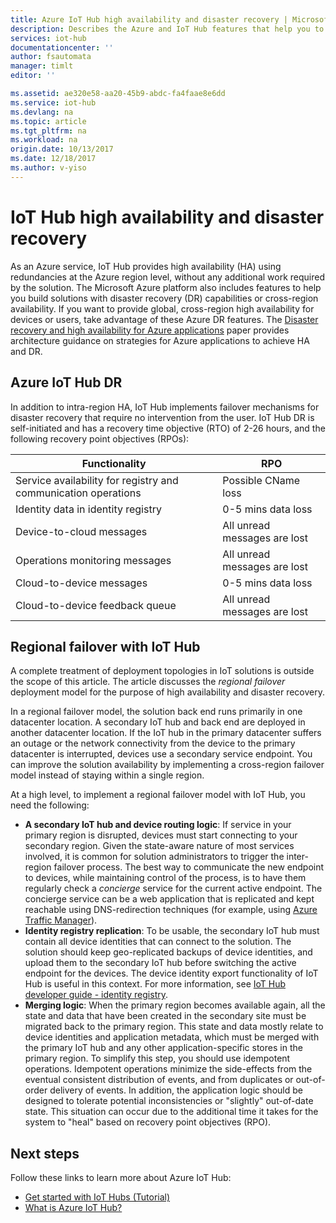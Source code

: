 ```yaml
---
title: Azure IoT Hub high availability and disaster recovery | Microsoft Docs
description: Describes the Azure and IoT Hub features that help you to build highly available Azure IoT solutions with disaster recovery capabilities.
services: iot-hub
documentationcenter: ''
author: fsautomata
manager: timlt
editor: ''

ms.assetid: ae320e58-aa20-45b9-abdc-fa4faae8e6dd
ms.service: iot-hub
ms.devlang: na
ms.topic: article
ms.tgt_pltfrm: na
ms.workload: na
origin.date: 10/13/2017
ms.date: 12/18/2017
ms.author: v-yiso
---
```


# IoT Hub high availability and disaster recovery
As an Azure service, IoT Hub provides high availability (HA) using redundancies at the Azure region level, without any additional work required by the solution. The Microsoft Azure platform also includes features to help you build solutions with disaster recovery (DR) capabilities or cross-region availability. If you want to provide global, cross-region high availability for devices or users, take advantage of these Azure DR features. The [Disaster recovery and high availability for Azure applications][Disaster recovery and high availability for Azure applications] paper provides architecture guidance on strategies for Azure applications to achieve HA and DR.

## Azure IoT Hub DR
In addition to intra-region HA, IoT Hub implements failover mechanisms for disaster recovery that require no intervention from the user. IoT Hub DR is self-initiated and has a recovery time objective (RTO) of 2-26 hours, and the following recovery point objectives (RPOs):

| Functionality | RPO |
| --- | --- |
| Service availability for registry and communication operations |Possible CName loss |
| Identity data in identity registry |0-5 mins data loss |
| Device-to-cloud messages |All unread messages are lost |
| Operations monitoring messages |All unread messages are lost |
| Cloud-to-device messages |0-5 mins data loss |
| Cloud-to-device feedback queue |All unread messages are lost |

## Regional failover with IoT Hub
A complete treatment of deployment topologies in IoT solutions is outside the scope of this article. The article discusses the *regional failover* deployment model for the purpose of high availability and disaster recovery.

In a regional failover model, the solution back end runs primarily in one datacenter location. A secondary IoT hub and back end are deployed in another datacenter location. If the IoT hub in the primary datacenter suffers an outage or the network connectivity from the device to the primary datacenter is interrupted, devices use a secondary service endpoint. You can improve the solution availability by implementing a cross-region failover model instead of staying within a single region. 

At a high level, to implement a regional failover model with IoT Hub, you need the following:

* **A secondary IoT hub and device routing logic**: If service in your primary region is disrupted, devices must start connecting to your secondary region. Given the state-aware nature of most services involved, it is common for solution administrators to trigger the inter-region failover process. The best way to communicate the new endpoint to devices, while maintaining control of the process, is to have them regularly check a *concierge* service for the current active endpoint. The concierge service can be a web application that is replicated and kept reachable using DNS-redirection techniques (for example, using [Azure Traffic Manager][Azure Traffic Manager]).
* **Identity registry replication**: To be usable, the secondary IoT hub must contain all device identities that can connect to the solution. The solution should keep geo-replicated backups of device identities, and upload them to the secondary IoT hub before switching the active endpoint for the devices. The device identity export functionality of IoT Hub is useful in this context. For more information, see [IoT Hub developer guide - identity registry][IoT Hub developer guide - identity registry].
* **Merging logic**: When the primary region becomes available again, all the state and data that have been created in the secondary site must be migrated back to the primary region. This state and data mostly relate to device identities and application metadata, which must be merged with the primary IoT hub and any other application-specific stores in the primary region. To simplify this step, you should use idempotent operations. Idempotent operations minimize the side-effects from the eventual consistent distribution of events, and from duplicates or out-of-order delivery of events. In addition, the application logic should be designed to tolerate potential inconsistencies or "slightly" out-of-date state. This situation can occur due to the additional time it takes for the system to "heal" based on recovery point objectives (RPO).

## Next steps
Follow these links to learn more about Azure IoT Hub:

* [Get started with IoT Hubs (Tutorial)][lnk-get-started]
* [What is Azure IoT Hub?][What is Azure IoT Hub?]

[Disaster recovery and high availability for Azure applications]: ../resiliency/resiliency-disaster-recovery-high-availability-azure-applications.md
[Azure Traffic Manager]: ../traffic-manager/index.md
[IoT Hub Developer Guide - identity registry]: ./iot-hub-devguide-identity-registry.md

[lnk-get-started]: ./iot-hub-csharp-csharp-getstarted.md
[What is Azure IoT Hub?]: ./iot-hub-what-is-iot-hub.md